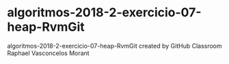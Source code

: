 # algoritmos-2018-2-exercicio-07-heap-RvmGit
algoritmos-2018-2-exercicio-07-heap-RvmGit created by GitHub Classroom
Raphael Vasconcelos Morant
